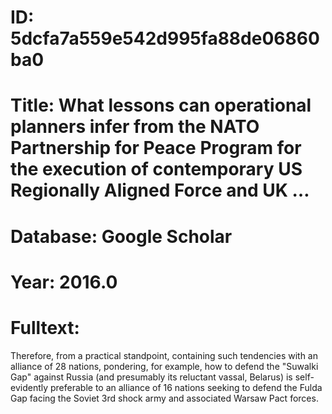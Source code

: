 # ID: 5dcfa7a559e542d995fa88de06860ba0
# Title: What lessons can operational planners infer from the NATO Partnership for Peace Program for the execution of contemporary US Regionally Aligned Force and UK …
# Database: Google Scholar
# Year: 2016.0
# Fulltext:
Therefore, from a practical standpoint, containing such tendencies with an alliance of 28 nations, pondering, for example, how to defend the "Suwalki Gap" against Russia (and presumably its reluctant vassal, Belarus) is self-evidently preferable to an alliance of 16 nations seeking to defend the Fulda Gap facing the Soviet 3rd shock army and associated Warsaw Pact forces.